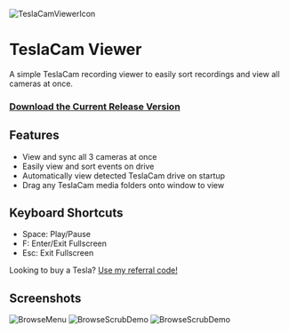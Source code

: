 ![TeslaCamViewerIcon](https://github.com/mattw01/TeslaCamViewer/blob/master/TeslaCamViewer/TeslaCamViewerIcon_64px.png?raw=true)
# TeslaCam Viewer
A simple TeslaCam recording viewer to easily sort recordings and view all cameras at once.

### [Download the Current Release Version](https://github.com/mattw01/TeslaCamViewer/releases/download/v0.3/TeslaCamViewer_V0.3.zip)

## Features
- View and sync all 3 cameras at once
- Easily view and sort events on drive
- Automatically view detected TeslaCam drive on startup
- Drag any TeslaCam media folders onto window to view

## Keyboard Shortcuts
- Space: Play/Pause
- F: Enter/Exit Fullscreen
- Esc: Exit Fullscreen

Looking to buy a Tesla? [Use my referral code!](https://ts.la/matthew69102)

## Screenshots
![BrowseMenu](https://github.com/mattw01/TeslaCamViewer/blob/master/TeslaCamViewer/Screenshots/BrowseMenu1.PNG?raw=true)
![BrowseScrubDemo](https://github.com/mattw01/TeslaCamViewer/blob/master/TeslaCamViewer/Screenshots/BrowseScrub1.gif?raw=true)
![BrowseScrubDemo](https://github.com/mattw01/TeslaCamViewer/blob/master/TeslaCamViewer/Screenshots/PlayMenu1.PNG?raw=true)
